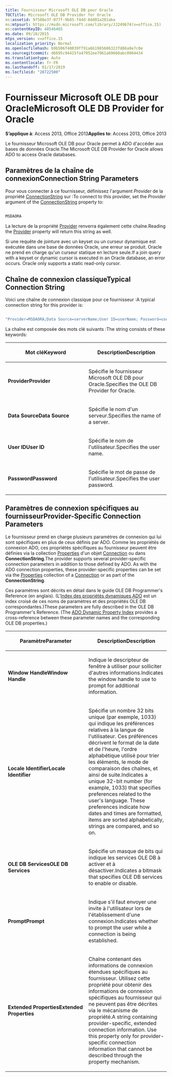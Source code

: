 ```yaml
---
title: Fournisseur Microsoft OLE DB pour Oracle
TOCTitle: Microsoft OLE DB Provider for Oracle
ms:assetid: 97508e3f-077f-9b85-f4dd-8dd01a201aba
ms:mtpsurl: https://msdn.microsoft.com/library/JJ249674(v=office.15)
ms:contentKeyID: 48546465
ms.date: 09/18/2015
mtps_version: v=office.15
localization_priority: Normal
ms.openlocfilehash: b9b506f40039ff91a6b1985606322fd86a9e7c0e
ms.sourcegitcommit: d6695c94415fa47952ee7961a69660abc0904434
ms.translationtype: Auto
ms.contentlocale: fr-FR
ms.lasthandoff: 01/17/2019
ms.locfileid: "28722500"
---
```

# <a name="microsoft-ole-db-provider-for-oracle"></a><span data-ttu-id="2e153-102">Fournisseur Microsoft OLE DB pour Oracle</span><span class="sxs-lookup"><span data-stu-id="2e153-102">Microsoft OLE DB Provider for Oracle</span></span>

<span data-ttu-id="2e153-103">**S’applique à**: Access 2013, Office 2013</span><span class="sxs-lookup"><span data-stu-id="2e153-103">**Applies to**: Access 2013, Office 2013</span></span>

<span data-ttu-id="2e153-104">Le fournisseur Microsoft OLE DB pour Oracle permet à ADO d'accéder aux bases de données Oracle.</span><span class="sxs-lookup"><span data-stu-id="2e153-104">The Microsoft OLE DB Provider for Oracle allows ADO to access Oracle databases.</span></span>

## <a name="connection-string-parameters"></a><span data-ttu-id="2e153-105">Paramètres de la chaîne de connexion</span><span class="sxs-lookup"><span data-stu-id="2e153-105">Connection String Parameters</span></span>

<span data-ttu-id="2e153-106">Pour vous connecter à ce fournisseur, définissez l'argument *Provider* de la propriété [ConnectionString](connectionstring-property-ado.md) sur :</span><span class="sxs-lookup"><span data-stu-id="2e153-106">To connect to this provider, set the *Provider* argument of the [ConnectionString](connectionstring-property-ado.md) property to:</span></span>

```vb 
 
MSDAORA 
```

<span data-ttu-id="2e153-107">La lecture de la propriété [Provider](provider-property-ado.md) renverra également cette chaîne.</span><span class="sxs-lookup"><span data-stu-id="2e153-107">Reading the [Provider](provider-property-ado.md) property will return this string as well.</span></span>

<span data-ttu-id="2e153-p101">Si une requête de jointure avec un keyset ou un curseur dynamique est exécutée dans une base de données Oracle, une erreur se produit. Oracle ne prend en charge qu'un curseur statique en lecture seule.</span><span class="sxs-lookup"><span data-stu-id="2e153-p101">If a join query with a keyset or dynamic cursor is executed in an Oracle database, an error occurs. Oracle only supports a static read-only cursor.</span></span>

## <a name="typical-connection-string"></a><span data-ttu-id="2e153-110">Chaîne de connexion classique</span><span class="sxs-lookup"><span data-stu-id="2e153-110">Typical Connection String</span></span>

<span data-ttu-id="2e153-111">Voici une chaîne de connexion classique pour ce fournisseur :</span><span class="sxs-lookup"><span data-stu-id="2e153-111">A typical connection string for this provider is:</span></span>

```vb 
 
"Provider=MSDAORA;Data Source=serverName;User ID=userName; Password=userPassword;" 
```

<span data-ttu-id="2e153-112">La chaîne est composée des mots clé suivants :</span><span class="sxs-lookup"><span data-stu-id="2e153-112">The string consists of these keywords:</span></span>

<table>
<colgroup>
<col style="width: 50%" />
<col style="width: 50%" />
</colgroup>
<thead>
<tr class="header">
<th><p><span data-ttu-id="2e153-113">Mot clé</span><span class="sxs-lookup"><span data-stu-id="2e153-113">Keyword</span></span></p></th>
<th><p><span data-ttu-id="2e153-114">Description</span><span class="sxs-lookup"><span data-stu-id="2e153-114">Description</span></span></p></th>
</tr>
</thead>
<tbody>
<tr class="odd">
<td><p><span data-ttu-id="2e153-115"><strong>Provider</strong></span><span class="sxs-lookup"><span data-stu-id="2e153-115"><strong>Provider</strong></span></span></p></td>
<td><p><span data-ttu-id="2e153-116">Spécifie le fournisseur Microsoft OLE DB pour Oracle.</span><span class="sxs-lookup"><span data-stu-id="2e153-116">Specifies the OLE DB Provider for Oracle.</span></span></p></td>
</tr>
<tr class="even">
<td><p><span data-ttu-id="2e153-117"><strong>Data Source</strong></span><span class="sxs-lookup"><span data-stu-id="2e153-117"><strong>Data Source</strong></span></span></p></td>
<td><p><span data-ttu-id="2e153-118">Spécifie le nom d'un serveur.</span><span class="sxs-lookup"><span data-stu-id="2e153-118">Specifies the name of a server.</span></span></p></td>
</tr>
<tr class="odd">
<td><p><span data-ttu-id="2e153-119"><strong>User ID</strong></span><span class="sxs-lookup"><span data-stu-id="2e153-119"><strong>User ID</strong></span></span></p></td>
<td><p><span data-ttu-id="2e153-120">Spécifie le nom de l'utilisateur.</span><span class="sxs-lookup"><span data-stu-id="2e153-120">Specifies the user name.</span></span></p></td>
</tr>
<tr class="even">
<td><p><span data-ttu-id="2e153-121"><strong>Password</strong></span><span class="sxs-lookup"><span data-stu-id="2e153-121"><strong>Password</strong></span></span></p></td>
<td><p><span data-ttu-id="2e153-122">Spécifie le mot de passe de l'utilisateur.</span><span class="sxs-lookup"><span data-stu-id="2e153-122">Specifies the user password.</span></span></p></td>
</tr>
</tbody>
</table>


## <a name="provider-specific-connection-parameters"></a><span data-ttu-id="2e153-123">Paramètres de connexion spécifiques au fournisseur</span><span class="sxs-lookup"><span data-stu-id="2e153-123">Provider-Specific Connection Parameters</span></span>

<span data-ttu-id="2e153-p102">Le fournisseur prend en charge plusieurs paramètres de connexion qui lui sont spécifiques en plus de ceux définis par ADO. Comme les propriétés de connexion ADO, ces propriétés spécifiques au fournisseur peuvent être définies via la collection [Properties](properties-collection-ado.md) d'un objet [Connection](connection-object-ado.md) ou dans **ConnectionString**.</span><span class="sxs-lookup"><span data-stu-id="2e153-p102">The provider supports several provider-specific connection parameters in addition to those defined by ADO. As with the ADO connection properties, these provider-specific properties can be set via the [Properties](properties-collection-ado.md) collection of a [Connection](connection-object-ado.md) or as part of the **ConnectionString**.</span></span>

<span data-ttu-id="2e153-p103">Ces paramètres sont décrits en détail dans le guide OLE DB Programmer's Reference (en anglais). (L'[Index des propriétés dynamiques ADO](ado-dynamic-property-index.md) est un index croisé de ces noms de paramètres et des propriétés OLE DB correspondantes.)</span><span class="sxs-lookup"><span data-stu-id="2e153-p103">These parameters are fully described in the OLE DB Programmer's Reference. (The [ADO Dynamic Property Index](ado-dynamic-property-index.md) provides a cross-reference between these parameter names and the corresponding OLE DB properties.)</span></span>

<table>
<colgroup>
<col style="width: 50%" />
<col style="width: 50%" />
</colgroup>
<thead>
<tr class="header">
<th><p><span data-ttu-id="2e153-128">Paramètre</span><span class="sxs-lookup"><span data-stu-id="2e153-128">Parameter</span></span></p></th>
<th><p><span data-ttu-id="2e153-129">Description</span><span class="sxs-lookup"><span data-stu-id="2e153-129">Description</span></span></p></th>
</tr>
</thead>
<tbody>
<tr class="odd">
<td><p><span data-ttu-id="2e153-130"><strong>Window Handle</strong></span><span class="sxs-lookup"><span data-stu-id="2e153-130"><strong>Window Handle</strong></span></span></p></td>
<td><p><span data-ttu-id="2e153-131">Indique le descripteur de fenêtre à utiliser pour solliciter d'autres informations.</span><span class="sxs-lookup"><span data-stu-id="2e153-131">Indicates the window handle to use to prompt for additional information.</span></span></p></td>
</tr>
<tr class="even">
<td><p><span data-ttu-id="2e153-132"><strong>Locale Identifier</strong></span><span class="sxs-lookup"><span data-stu-id="2e153-132"><strong>Locale Identifier</strong></span></span></p></td>
<td><p><span data-ttu-id="2e153-p104">Spécifie un nombre 32 bits unique (par exemple, 1033) qui indique les préférences relatives à la langue de l'utilisateur. Ces préférences décrivent le format de la date et de l'heure, l'ordre alphabétique utilisé pour trier les éléments, le mode de comparaison des chaînes, et ainsi de suite.</span><span class="sxs-lookup"><span data-stu-id="2e153-p104">Indicates a unique 32-bit number (for example, 1033) that specifies preferences related to the user's language. These preferences indicate how dates and times are formatted, items are sorted alphabetically, strings are compared, and so on.</span></span></p></td>
</tr>
<tr class="odd">
<td><p><span data-ttu-id="2e153-135"><strong>OLE DB Services</strong></span><span class="sxs-lookup"><span data-stu-id="2e153-135"><strong>OLE DB Services</strong></span></span></p></td>
<td><p><span data-ttu-id="2e153-136">Spécifie un masque de bits qui indique les services OLE DB à activer et à désactiver.</span><span class="sxs-lookup"><span data-stu-id="2e153-136">Indicates a bitmask that specifies OLE DB services to enable or disable.</span></span></p></td>
</tr>
<tr class="even">
<td><p><span data-ttu-id="2e153-137"><strong>Prompt</strong></span><span class="sxs-lookup"><span data-stu-id="2e153-137"><strong>Prompt</strong></span></span></p></td>
<td><p><span data-ttu-id="2e153-138">Indique s'il faut envoyer une invite à l'utilisateur lors de l'établissement d'une connexion.</span><span class="sxs-lookup"><span data-stu-id="2e153-138">Indicates whether to prompt the user while a connection is being established.</span></span></p></td>
</tr>
<tr class="odd">
<td><p><span data-ttu-id="2e153-139"><strong>Extended Properties</strong></span><span class="sxs-lookup"><span data-stu-id="2e153-139"><strong>Extended Properties</strong></span></span></p></td>
<td><p><span data-ttu-id="2e153-p105">Chaîne contenant des informations de connexion étendues spécifiques au fournisseur. Utilisez cette propriété pour obtenir des informations de connexion spécifiques au fournisseur qui ne peuvent pas être décrites via le mécanisme de propriété.</span><span class="sxs-lookup"><span data-stu-id="2e153-p105">A string containing provider-specific, extended connection information. Use this property only for provider-specific connection information that cannot be described through the property mechanism.</span></span></p></td>
</tr>
</tbody>
</table>


